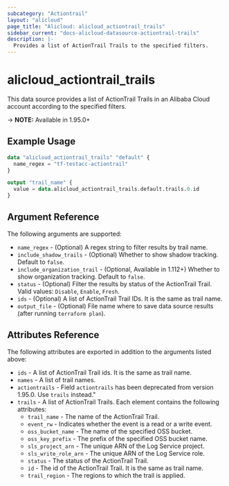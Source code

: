 ```yaml
---
subcategory: "Actiontrail"
layout: "alicloud"
page_title: "Alicloud: alicloud_actiontrail_trails"
sidebar_current: "docs-alicloud-datasource-actiontrail-trails"
description: |-
  Provides a list of ActionTrail Trails to the specified filters.
---
```


# alicloud\_actiontrail\_trails

This data source provides a list of ActionTrail Trails in an Alibaba Cloud account according to the specified filters.

-> **NOTE:** Available in 1.95.0+

## Example Usage

```terraform
data "alicloud_actiontrail_trails" "default" {
  name_regex = "tf-testacc-actiontrail"
}

output "trail_name" {
  value = data.alicloud_actiontrail_trails.default.trails.0.id
}
```

## Argument Reference

The following arguments are supported:

* `name_regex` - (Optional) A regex string to filter results by trail name.
* `include_shadow_trails` - (Optional) Whether to show shadow tracking. Default to `false`.
* `include_organization_trail` - (Optional, Available in 1.112+) Whether to show organization tracking. Default to `false`.
* `status` - (Optional) Filter the results by status of the ActionTrail Trail. Valid values: `Disable`, `Enable`, `Fresh`.
* `ids` - (Optional) A list of ActionTrail Trail IDs. It is the same as trail name.
* `output_file` - (Optional) File name where to save data source results (after running `terraform plan`).

## Attributes Reference

The following attributes are exported in addition to the arguments listed above:

* `ids` - A list of ActionTrail Trail ids. It is the same as trail name.
* `names` - A list of trail names.
* `actiontrails` - Field `actiontrails` has been deprecated from version 1.95.0. Use `trails` instead."
* `trails` - A list of ActionTrail Trails. Each element contains the following attributes:
  * `trail_name` - The name of the ActionTrail Trail.
  * `event_rw` - Indicates whether the event is a read or a write event.
  * `oss_bucket_name` - The name of the specified OSS bucket.
  * `oss_key_prefix` - The prefix of the specified OSS bucket name.
  * `sls_project_arn` - The unique ARN of the Log Service project.
  * `sls_write_role_arn` - The unique ARN of the Log Service role.
  * `status` - The status of the ActionTrail Trail.
  * `id` - The id of the ActionTrail Trail. It is the same as trail name.
  * `trail_region` - The regions to which the trail is applied.
